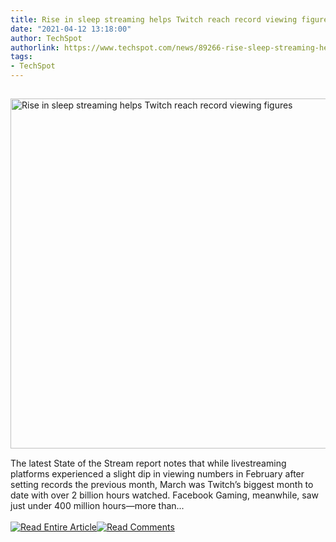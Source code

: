 ```yaml
---
title: Rise in sleep streaming helps Twitch reach record viewing figures
date: "2021-04-12 13:18:00"
author: TechSpot
authorlink: https://www.techspot.com/news/89266-rise-sleep-streaming-helps-twitch-reach-record-viewer.html
tags:
- TechSpot
---
```

<a href="https://www.techspot.com/news/89266-rise-sleep-streaming-helps-twitch-reach-record-viewer.html" target="_blank"><img src="https://static.techspot.com/images2/news/ts3_thumbs/2021/04/2021-04-12-ts3_thumbs-752.jpg" width="800" height="560" style="padding: 15px 0" title="Rise in sleep streaming helps Twitch reach record viewing figures" /></a><br />The latest State of the Stream report notes that while livestreaming platforms experienced a slight dip in viewing numbers in February after setting records the previous month, March was Twitch’s biggest month to date with over 2 billion hours watched. Facebook Gaming, meanwhile, saw just under 400 million hours—more than...<br /><br /><a href="https://www.techspot.com/news/89266-rise-sleep-streaming-helps-twitch-reach-record-viewer.html"><img src="https://static.techspot.com/images/rss/rss_buttons_01.png" border="0" alt="Read Entire Article" /></a><a href="https://www.techspot.com/news/89266-rise-sleep-streaming-helps-twitch-reach-record-viewer.html#comments"><img src="https://static.techspot.com/images/rss/rss_buttons_02.png" border="0" alt="Read Comments" /></a><br /><br />